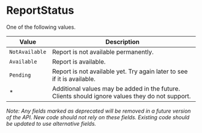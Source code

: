# ReportStatus

One of the following values.

| Value | Description |
| - | - | 
| `NotAvailable` | Report is not available permanently. |
| `Available` | Report is available. |
| `Pending` | Report is not available yet. Try again later to see if it is available. |
| * | Additional values may be added in the future. Clients should ignore values they do not support. |

*Note: Any fields marked as deprecated will be removed in a future version of the API. New code should not rely on these fields. Existing code should be updated to use alternative fields.*
